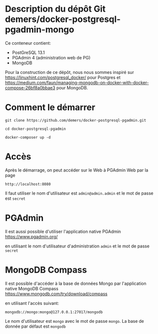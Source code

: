 # Description du dépôt Git demers/docker-postgresql-pgadmin-mongo

Ce conteneur contient:

- PostGreSQL 13.1
- PGAdmin 4 (administration web de PG)
- MongoDB

Pour la construction de ce dépôt, nous nous sommes inspiré sur https://linuxhint.com/postgresql_docker/ pour Postgres et https://medium.com/faun/managing-mongodb-on-docker-with-docker-compose-26bf8a0bbae3 pour MongoDB.

# Comment le démarrer

```
git clone https://github.com/demers/docker-postgresql-pgadmin.git

cd docker-postgresql-pgadmin

docker-composer up -d
```

# Accès

Après le démarrage, on peut accéder sur le Web à PGAdmin Web par la page

```
http://localhost:8080
```

Il faut utiliser le nom d'utilisateur est `admin@admin.admin` et le mot de passe est `secret`

# PGAdmin

Il est aussi possible d'utiliser l'application native PGAdmin https://www.pgadmin.org/

en utilisant le nom d'utilisateur d'administration `admin` et le mot de passe `secret`

# MongoDB Compass

Il est possible d'accéder à la base de données Mongo par l'application native
MongoDB Compass https://www.mongodb.com/try/download/compass

en utilisant l'accès suivant:

```
mongodb://mongo:mongo@127.0.0.1:27017/mongodb
```

Le nom d'utilisateur est `mongo` avec le mot de passe `mongo`.  La base de
donnée par défaut est `mongodb`


